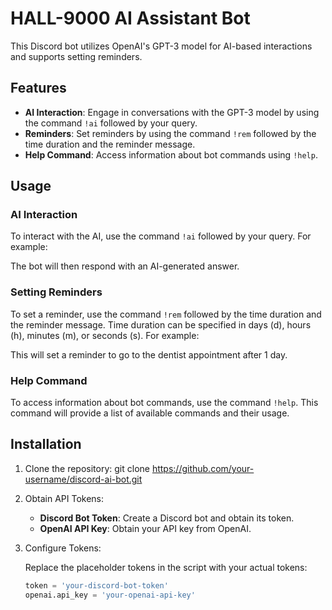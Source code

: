 # HALL-9000 AI Assistant Bot

This Discord bot utilizes OpenAI's GPT-3 model for AI-based interactions and supports setting reminders. 

## Features

- **AI Interaction**: Engage in conversations with the GPT-3 model by using the command `!ai` followed by your query.
- **Reminders**: Set reminders by using the command `!rem` followed by the time duration and the reminder message.
- **Help Command**: Access information about bot commands using `!help`.

## Usage

### AI Interaction

To interact with the AI, use the command `!ai` followed by your query. For example:


The bot will then respond with an AI-generated answer.

### Setting Reminders

To set a reminder, use the command `!rem` followed by the time duration and the reminder message. Time duration can be specified in days (d), hours (h), minutes (m), or seconds (s). For example:

This will set a reminder to go to the dentist appointment after 1 day.

### Help Command

To access information about bot commands, use the command `!help`. This command will provide a list of available commands and their usage.

## Installation

1. Clone the repository:
git clone https://github.com/your-username/discord-ai-bot.git


2. Obtain API Tokens:

   - **Discord Bot Token**: Create a Discord bot and obtain its token.
   - **OpenAI API Key**: Obtain your API key from OpenAI.

3. Configure Tokens:

   Replace the placeholder tokens in the script with your actual tokens:

   ```python
   token = 'your-discord-bot-token'
   openai.api_key = 'your-openai-api-key'

